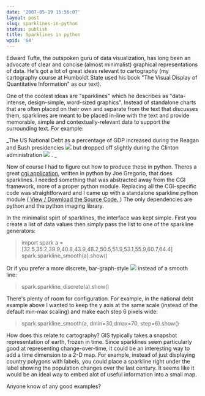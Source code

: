 ```yaml
---
date: '2007-05-19 15:56:07'
layout: post
slug: sparklines-in-python
status: publish
title: Sparklines in python
wpid: '64'
---
```


Edward Tufte, the outspoken guru of data visualization, has long been an advocate of clear and concise (almost minimalist) graphical representations of data. He's got a lot of great ideas relevant to cartography (my cartography course at Humboldt State used his book "The Visual Display of Quantitative Information" as our text). 

One of the coolest ideas are "sparklines" which he describes as "data-intense, design-simple, word-sized graphics". Instead of standalone charts that are often placed on their own and separate from the text that discusses them, sparklines are meant to be placed in-line with the text and provide memorable, simple and contextually-relevant data to support the surrounding text. For example:




 _The US National Debt as a percentage of GDP increased during the Reagan and Bush presidencies ![](/img/reaganbush.GIF) but dropped off slightly during the Clinton administration  ![](/img/clinton.GIF) . _




Now of course I had to figure out how to produce these in python.  Theres a great [cgi application](http://bitworking.org/projects/sparklines/#source), written in python by Joe Gregorio, that does sparklines. I needed something that was abstracted away from the CGI framework, more of a proper python module. Replacing all the CGI-specific code was straightforward and I came up with a standalone sparkline python module ([ View / Download the Source Code. ](http://perrygeo.googlecode.com/svn/trunk/gis-bin/spark.py) ) The only dependencies are python and the python imaging library.

In the minimalist spirt of sparklines, the interface was kept simple. First you create a list of data values then simply pass the list to one of the sparkline generators:



> import spark
a = [32.5,35.2,39.9,40.8,43.9,48.2,50.5,51.9,53.1,55.9,60.7,64.4]
spark.sparkline_smooth(a).show()



Or if you prefer a more discrete, bar-graph-style ![](/img/discrete.GIF) instead of a smooth line:



> spark.sparkline_discrete(a).show()



There's plenty of room for configuration. For example, in the national debt example above I wanted to keep the y axis at the same scale (instead of the default min-max scaling) and make each step 6 pixels wide:



> spark.sparkline_smooth(a, dmin=30,dmax=70, step=6).show()



How does this relate to cartography? GIS typically takes a snapshot representation of earth, frozen in time. Since sparklines seem particularly good at representing change-over-time, it could be an interesting way to add a time dimension to a 2-D map. For example, instead of just displaying country polygons with labels, you could place a sparkline right under the label showing the population changes over the last century. It seems like it would be an ideal way to embed alot of useful information into a small map. 

Anyone know of any good examples?


